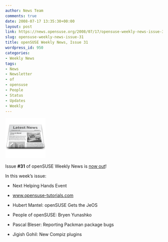 ```yaml
---
author: News Team
comments: true
date: 2008-07-17 13:35:30+00:00
layout: post
link: https://news.opensuse.org/2008/07/17/opensuse-weekly-news-issue-31/
slug: opensuse-weekly-news-issue-31
title: openSUSE Weekly News, Issue 31
wordpress_id: 950
categories:
- Weekly News
tags:
- News
- Newsletter
- of
- opensuse
- People
- Status
- Updates
- Weekly
---
```


![news](/wp-content/uploads/2007/11/knewsticker.png)

Issue **#31** of openSUSE Weekly News is [now out](http://en.opensuse.org/OpenSUSE_Weekly_News/31)!

In this week’s issue:



	
  * Next Helping Hands Event 

	
  * www.opensuse-tutorials.com

	
  * Hubert Mantel: openSUSE Gets the JeOS 

	
  * People of openSUSE: Bryen Yunashko 

	
  * Pascal Bleser: Reporting Packman package bugs 

	
  * Jigish Gohil: New Compiz plugins 


